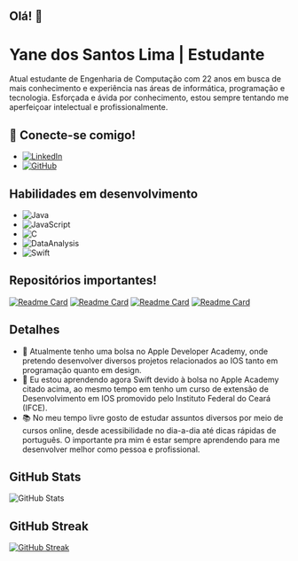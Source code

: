 ## Olá! 👋

# Yane dos Santos Lima | Estudante

Atual estudante de Engenharia de Computação com 22 anos em busca de mais conhecimento e experiência nas áreas de informática, programação e tecnologia. Esforçada e ávida por conhecimento, estou sempre tentando me aperfeiçoar intelectual e profissionalmente.

## 🔗 Conecte-se comigo! 
- [![LinkedIn](https://img.shields.io/badge/LinkedIn-000?style=for-the-badge&logo=linkedin&logoColor=0E76A8)](www.linkedin.com/in/yyanesantos)
- [![GitHub](https://img.shields.io/badge/GitHub-000?style=for-the-badge&logo=github)](https://github.com/yyanesantos)

## Habilidades em desenvolvimento

- ![Java](https://img.shields.io/badge/Java-000?style=for-the-badge&logo=java)
- ![JavaScript](https://img.shields.io/badge/JavaScript-000?style=for-the-badge&logo=javascript)
- ![C](https://img.shields.io/badge/C-000?style=for-the-badge&logo=c)
- ![DataAnalysis](https://img.shields.io/badge/Data%20Analysis-000?style=for-the-badge&logo=DataAnalysis)
- ![Swift](https://img.shields.io/badge/Swift-000?style=for-the-badge&logo=Swift)

## Repositórios importantes!

[![Readme Card](https://github-readme-stats.vercel.app/api/pin/?username=yyanesantos&repo=Gestao-servidor-carros)](https://github.com/yyanesantos/Gestao-servidor-carros)
[![Readme Card](https://github-readme-stats.vercel.app/api/pin/?username=yyanesantos&repo=Estacao-ferroviario)](https://github.com/yyanesantos/Estacao-ferroviario)
[![Readme Card](https://github-readme-stats.vercel.app/api/pin/?username=yyanesantos&repo=Desafio-Escrevendo-as-Classes-de-Um-Jogo)](https://github.com/yyanesantos/Desafio-Escrevendo-as-Classes-de-Um-Jogo)
[![Readme Card](https://github-readme-stats.vercel.app/api/pin/?username=yyanesantos&repo=JogoCorridaEmJava)](https://github.com/yyanesantos/JogoCorridaEmJava)


## Detalhes

- 📝 Atualmente tenho uma bolsa no Apple Developer Academy, onde pretendo desenvolver diversos projetos relacionados ao IOS tanto em programação quanto em design.
- 🌱 Eu estou aprendendo agora Swift devido à bolsa no Apple Academy citado acima, ao mesmo tempo em tenho um curso de extensão de Desenvolvimento em IOS promovido pelo Instituto Federal do Ceará (IFCE).
- 📚 No meu tempo livre gosto de estudar assuntos diversos por meio de cursos online, desde acessibilidade no dia-a-dia até dicas rápidas de português. O importante pra mim é estar sempre aprendendo para me desenvolver melhor como pessoa e profissional.

## GitHub Stats

![GitHub Stats](https://github-readme-stats.vercel.app/api?username=yyanesantos&theme=cobalt&show_icons=true)

## GitHub Streak

[![GitHub Streak](https://streak-stats.demolab.com/?user=yyanesantos&theme=cobalt&background=000&border=30A3DC&dates=FFF)](https://git.io/streak-stats)



<!--
**yyanesantos/yyanesantos** is a ✨ _special_ ✨ repository because its `README.md` (this file) appears on your GitHub profile.

Here are some ideas to get you started:

- 🔭 I’m currently working on ...
- 🌱 I’m currently learning ...
- 👯 I’m looking to collaborate on ...
- 🤔 I’m looking for help with ...
- 💬 Ask me about ...
- 📫 How to reach me: ...
- 😄 Pronouns: ...
- ⚡ Fun fact: ...
-->
